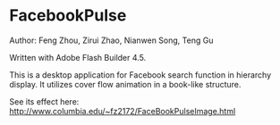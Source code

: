 FacebookPulse
=============

Author: Feng Zhou, Zirui Zhao, Nianwen Song, Teng Gu  

Written with Adobe Flash Builder 4.5.  

This is a desktop application for Facebook search function in hierarchy display. It utilizes cover flow animation in a book-like structure.  

See its effect here: http://www.columbia.edu/~fz2172/FaceBookPulseImage.html
